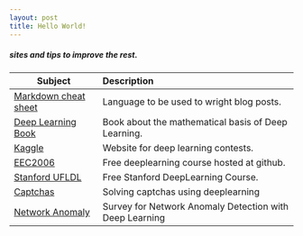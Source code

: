 ```yaml
---
layout: post
title: Hello World!
---
```


##### sites and tips to improve the rest.


| **Subject**       | **Description**           |
| ----------------- |:--------------------------|
| [Markdown cheat sheet](https://github.com/adam-p/markdown-here/wiki/Markdown-Cheatsheet "Markdown Cheat Sheet") | Language to be used to wright blog posts.         |
| [Deep Learning Book](http://www.deeplearningbook.org "Deep Learning Book")      | Book about the mathematical basis of Deep Learning.              |
| [Kaggle](https://www.kaggle.com/ "Kaggle") | Website for deep learning contests.|
| [EEC2006](https://github.com/ivanovitchm/EEC2006) | Free deeplearning course hosted at github. |
| [Stanford UFLDL](http://ufldl.stanford.edu/tutorial/) | Free Stanford DeepLearning Course. |
| [Captchas](https://deepmlblog.wordpress.com/2016/01/03/how-to-break-a-captcha-system/) | Solving captchas using deeplearning |
| [Network Anomaly](https://link.springer.com/article/10.1007/s10586-017-1117-8) | Survey for Network Anomaly Detection with Deep Learning |

